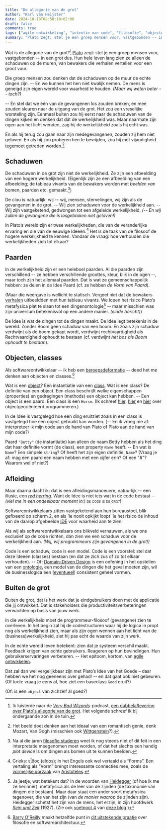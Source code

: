 ```yaml
---
title: "De allegorie van de grot"
author: "Karl van Heijster"
date: 2024-10-18T08:50:10+02:00
draft: false
comments: true
tags: ["agile ontwikkeling", "intentie van code", "filosofie", "objectgeoriënteerd programmeren"]
summary: "Plato zegt: stel je een groep mensen voor, vastgebonden -- in een grot dus. Hun hele leven lang zien ze alleen de schaduwen op de muren, van bewakers die verhalen vertellen voor een groot vuur. Die groep mensen zou denken dat de schaduwen op de muur de echte dingen zijn."
---
```


Wat is de allegorie van de grot?[^1] [Plato](https://plato.stanford.edu/entries/plato/ "'Plato', Stanford Encyclopedia of Philosophy") zegt: stel je een groep mensen voor, vastgebonden -- in een grot dus. Hun hele leven lang zien ze alleen de schaduwen op de muren, van bewakers die verhalen vertellen voor een groot vuur. 


Die groep mensen zou denken dat de schaduwen op de muur de echte dingen zijn. -- En we kunnen het hen niet kwalijk nemen. De mens is geneigd zijn eigen wereld voor waarheid te houden. *(Maar wij weten beter -- toch?)*


-- En stel dat we één van de gevangenen los zouden breken, en mee zouden sleuren naar de uitgang van de grot. Het zou een vreselijke worsteling zijn. Eenmaal buiten zou hij eerst naar de schaduwen van de dingen kijken en denken dat dát de werkelijkheid was. Maar naarmate zijn ogen aan het licht wenden, zag hij de werkelijkheid zoals hij echt was.


En als hij terug zou gaan naar zijn medegevangenen, zouden zij hem niet geloven. En als hij zou proberen hen te bevrijden, zou hij met vijandigheid tegemoet getreden worden.[^2] 


## Schaduwen


De schaduwen in de grot zijn niet de werkelijkheid. Ze zijn een afbeelding van een hogere werkelijkheid. (Eigenlijk zijn ze een afbeelding van een afbeelding; de tableau vivants van de bewakers worden met *beelden van* bomen, paarden etc. gemaakt.[^3])


De clou is natuurlijk: wij -- wij, mensen, stervelingen, wij zijn als de gevangenen in de grot. -- Wij zien schaduwen voor de werkelijkheid aan. -- Wij zijn vastgeketend, gedwongen tot een afgeleide werkelijkheid. *(-- En wij zullen de gevangene die is losgebroken niet geloven!)*


In Plato’s wereld zijn er twee werkelijkheden, die van de veranderlijke ervaring en die van de eeuwige Ideeën.[^4] Het is de taak van de filosoof de hogere werkelijkheid te kennen. Vandaar de vraag: hoe verhouden die werkelijkheden zich tot elkaar? 


## Paarden


In de werkelijkheid zijn er een heleboel paarden. Al die paarden zijn verschillend -- ze hebben verschillende groottes, kleur, blik in de ogen --, maar toch zijn het allemaal paarden. Dat is wat ze gemeenschappelijk hebben: ze delen in de Idee Paard (cf. ze hebben *de Vorm van Paard*).


(Maar die weergave is wellicht te statisch. Vergeet niet dat de bewakers <span style="text-decoration:underline">verhalen</span> uitbeeldden met hun tableau vivants. We lopen het risico Plato’s metafysica plat te slaan tot een dingenontologie[^5] -- maar misschien was zijn universum betekenisvol op een andere manier. *(einde bericht)*)


De Idee is wat de dingen tot de dingen maakt. De Idee legt betekenis in de wereld. Zonder Boom geen schaduw van een boom. En zoals zijn schaduw verdwijnt als de boom gekapt wordt, verdwijnt rechtvaardigheid als Rechtvaardigheid ophoudt te bestaan (cf. verdwijnt *het bos als Boom ophoudt te bestaan*).


## Objecten, classes


Als softwareontwikkelaar -- ik heb een [beroepsdeformatie](/tags/beroepsdeformatie/ "Blogs met de tag 'beroepsdeformatie'") -- deed het me denken aan objecten en classes.[^6]


Wat is een [object](https://en.wikipedia.org/wiki/Object-oriented_programming "'Object-oriented programming', Wikipedia")? Een instantiatie van een [class](https://en.wikipedia.org/wiki/Class_(computer_programming) "'Class (computer programming)', Wikipedia"). Wat is een class? De definitie van een object. Een class beschrijft welke eigenschappen (properties) en gedragingen (methods) een object kan hebben. -- Een object is een paard. Een class is een `Horse`. (Ik schreef [hier](/blog/21/07/objectgeorienteerd-denken/ "'Objectgeoriënteerd denken'"), [hier](/blog/23/01/eerlijke-domeinmodellen/ "'Eerlijke domeinmodellen'") en [hier](/blog/23/06/objectgeorienteerd-programmeren-draait-niet-om-objecten/ "'Objectgeoriënteerd programmeren draait niet om objecten'") over objectgeoriënteerd programmeren.)


In de Idee is vastgelegd hoe een ding eruitziet zoals in een class is vastgelegd hoe een object gebruikt kan worden. (-- En ik vroeg me af: interpreteer ik mijn code aan de hand van Plato of Plato aan de hand van mijn code?) 


Paard `"Betty"` (de instantiatie) kan alleen de naam Betty hebben als het ding dat haar definitie vormt (de class), een property `Name` heeft. -- En wat is `Name`? Een simpele `string`? Of heeft het zijn eigen definitie, `Name`? (Vraag je af: mag een paard een naam hebben met een cijfer erin? Of een "#"? Waarom wel of niet?) 


## Afleiding


Maar daarna dacht ik: dat is een afleidingsmanoeuvre, natuurlijk -- een illusie, een [*red herring*](https://en.wikipedia.org/wiki/Red_herring "'Red herring', Wikipedia"). Want de Idee is niet iets wat in de code bestaat -- *(viel me in een ondeelbaar moment in:)* <span style="font-variant:small-caps;">de code is de grot!</span>


Softwareontwikkelaars zitten vastgeketend aan hun bureaustoel, blik gefixeerd op scherm 2, en als 'ie nooit opkijkt loopt 'ie het risico de inhoud van de daarop afgebeelde [IDE](https://en.wikipedia.org/wiki/Integrated_development_environment "'Integrated development environment', Wikipedia") voor waarheid aan te zien.


Als wij als softwareontwikkelaars ons blikveld vernauwen, als we ons exclusief op de code richten, dan zien we een schaduw voor de werkelijkheid aan. *(Wij, wij programmeurs zijn gevangenen in de grot!)*


Code is een schaduw, code is een model. Code is een voorstel: stel dat deze Ideeën (classes) bestaan (en dat ze zich zus of zo tot elkaar verhouden). -- Of: [Domain-Driven Design](/tags/domain-driven-design/ "Blogs met de tag 'domain-driven design'") is een oefening in het opstellen van een [ontologie](https://plato.stanford.edu/entries/logic-ontology/ "'Logic and Ontology', Stanford Encyclopedia of Philosophy"), een model van de dingen die het geval moeten zijn, wil de businesslogica een ([eventueel](https://en.wikipedia.org/wiki/Eventual_consistency "'Eventual consistency'")) consistent geheel vormen.


## Buiten de grot


Buiten de grot, dat is het werk dat je eindgebruikers doen met de applicatie die jij ontwikkelt. Dat is stakeholders die productiviteitsverbeteringen verwachten op basis van jouw werk. 


In die werkelijkheid moet de programmeur-filosoof (gevangene) zien te overleven. In het begin zal hij de codestructuren waar hij de logica in propt nog als werkelijkheid zien, maar als zijn ogen wennen aan het licht van de (business)werkelijkheid, ziet hij pas echt de waarde van zijn werk.


In de echte wereld leven betekent: zien dat je systeem verschil maakt. Feedback krijgen van echte gebruikers. Reageren op hun bevindingen. Hun gebruikerservaringen verbeteren. -- Het epitoom, kortom, van [agile ontwikkelen](/tags/agile-ontwikkeling/ "Blogs met de tag 'agile ontwikkeling'").


Dat zal dan wel vergelijkbaar zijn met Plato’s Idee van het Goede – daar hebben we het nog geeneens over gehad! -- en dat gaat ook niet gebeuren. (Of toch: vraag je eens af, hoe ziet een baseclass `Good` eruit?)


(Of: is een `object` van zichzelf al goed?)


[^1]: Ik luisterde naar de [*Very Bad Wizards*](https://verybadwizards.com/)-podcast, [een dubbelaflevering](https://verybadwizards.com/episode/episode-289-shadows-on-the-wall-platos-cave-pt-1 "'Episode 289: Shadows on the Wall (Plato's Cave Pt. 1)', Very Bad Wizards") [over Plato's allegorie van de grot](https://verybadwizards.com/episode/episode-290-blinded-by-the-light-platos-cave-pt-2 "'Episode 290: Blinded by the Light (Plato's Cave Pt. 2)', Very Bad Wizards"). Het volgende schreef ik bij ondergaande zon in de tuin.

[^2]: Het beeld doet denken aan het ideaal van een romantisch genie, denk Mozart, Van Gogh (misschien ook [Wittgenstein](/tags/wittgenstein-ludwig/ "Blogs met de tag 'Wittgenstein, Ludwig'")?).

[^3]: Na al die jaren [filosofie studeren](/blog/24/05/over-filosofie-en-software-ontwikkelen/ "'Over filosofie en software ontwikkelen'") weet ik nog steeds niet of dit feit in een interpretatie meegenomen moet worden, of dat het slechts een handig *plot device* is om dingen als bomen uit te kunnen beelden.

[^4]: Grieks: εἶδος (eîdos); in het Engels ook wel vertaald als “Forms”. Een vertaling als “Vorm” brengt interessante connecties mee, zoals de [vormelijke oorzaak](https://en.wikipedia.org/wiki/Four_causes "'Four causes', Wikipedia") van [Aristoteles](https://plato.stanford.edu/entries/aristotle/ "'Aristotle', Stanford Encyclopedia of Philosophy").

[^5]: Ja jeetje, wat betekent dat? In de woorden van [Heidegger](https://plato.stanford.edu/entries/heidegger/ "'Martin Heidegger', Stanford Encyclopedia of Philosophy") (of hoe ik me ze herinner): metafysica als de leer van de zijnden (de taxonomie van dingen die bestaan). Maar daar staat een ander soort metafysica tegenover, die van het zijn (van *de manier waarop* de zijnden zijn). Heidegger schetst het zijn van de mens, het erzijn, in zijn hoofdwerk [*Sein und Zeit*](https://en.wikipedia.org/wiki/Being_and_Time "'Being and Time', Wikipedia") (1927). (Zie ook [voetnoot 4](/blog/24/09/refactoring-en-hannah-arendt/#fn:4) van [deze blog](/blog/24/09/refactoring-en-hannah-arendt/).)

[^6]: [Barry O'Reilly](https://leanpub.com/u/barrymoreilly "Barry O'Reilly @ Leanpub") maakt hetzelfde punt in [dit uitstekende praatje](https://www.youtube.com/watch?v=H8ZOp8ayluU "'The Philosophy of Architecture - Barry O'Reilly - NDC Oslo 2024', YouTube") over filosofie en softwarearchitectuur.
